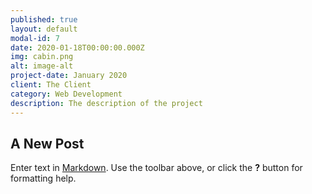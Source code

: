 ```yaml
---
published: true
layout: default
modal-id: 7
date: 2020-01-18T00:00:00.000Z
img: cabin.png
alt: image-alt
project-date: January 2020
client: The Client
category: Web Development
description: The description of the project
---
```

## A New Post


Enter text in [Markdown](http://daringfireball.net/projects/markdown/). Use the toolbar above, or click the **?** button for formatting help.
